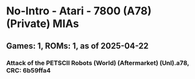 # No-Intro - Atari - 7800 (A78) (Private) MIAs
## Games: 1, ROMs: 1, as of 2025-04-22

### Attack of the PETSCII Robots (World) (Aftermarket) (Unl).a78, CRC: 6b59ffa4
